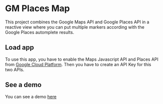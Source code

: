 # GM Places Map

This project combines the Google Maps API and Google Places API in a reactive view where you can put multiple markers according with the Google Places automplete results.

## Load app

To use this app, you have to enable the Maps Javascript API and Places API from [Google Cloud Platform](https://console.cloud.google.com/). Then you have to create an API Key for this two APIs.

## See a demo

You can see a demo [here](https://nacorga.github.io/gm-places-map/)